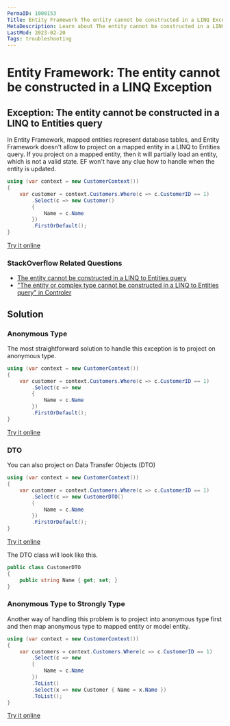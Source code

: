 ```yaml
---
PermaID: 1000153
Title: Entity Framework The entity cannot be constructed in a LINQ Exception
MetaDescription: Learn about The entity cannot be constructed in a LINQ to Entities query exception.
LastMod: 2023-02-20
Tags: troubleshooting
---
```


# Entity Framework: The entity cannot be constructed in a LINQ Exception

## Exception: The entity cannot be constructed in a LINQ to Entities query

In Entity Framework, mapped entities represent database tables, and Entity Framework doesn't allow to project on a mapped entity in a LINQ to Entities query.  If you project on a mapped entity, then it will partially load an entity, which is not a valid state. EF won't have any clue how to handle when the entity is updated. 

```csharp
using (var context = new CustomerContext())
{
    var customer = context.Customers.Where(c => c.CustomerID == 1)
        .Select(c => new Customer()
        {
            Name = c.Name
        })
        .FirstOrDefault();
}
```
[Try it online](https://dotnetfiddle.net/2Xk5Lv)

### StackOverflow Related Questions

 - [The entity cannot be constructed in a LINQ to Entities query](https://stackoverflow.com/questions/5325797/the-entity-cannot-be-constructed-in-a-linq-to-entities-query)
 - ["The entity or complex type cannot be constructed in a LINQ to Entities query" in Controler](https://stackoverflow.com/questions/31920656/the-entity-or-complex-type-cannot-be-constructed-in-a-linq-to-entities-query-i)

## Solution

### Anonymous Type

The most straightforward solution to handle this exception is to project on anonymous type.

```csharp
using (var context = new CustomerContext())
{
    var customer = context.Customers.Where(c => c.CustomerID == 1)
        .Select(c => new 
        {
            Name = c.Name
        })
        .FirstOrDefault();
}
```
[Try it online](https://dotnetfiddle.net/15PVUO)

### DTO
You can also project on Data Transfer Objects (DTO)

```csharp
using (var context = new CustomerContext())
{
    var customer = context.Customers.Where(c => c.CustomerID == 1)
        .Select(c => new CustomerDTO()
        {
            Name = c.Name
        })
        .FirstOrDefault();
}
```
[Try it online](https://dotnetfiddle.net/BOPBjN)

The DTO class will look like this.

```csharp
public class CustomerDTO
{
    public string Name { get; set; }
}
```

### Anonymous Type to Strongly Type

Another way of handling this problem is to project into anonymous type first and then map anonymous type to mapped entity or model entity.

```csharp
using (var context = new CustomerContext())
{
    var customers = context.Customers.Where(c => c.CustomerID == 1)
        .Select(c => new
        {
            Name = c.Name
        })
        .ToList()
        .Select(x => new Customer { Name = x.Name })
        .ToList();
}
```
[Try it online](https://dotnetfiddle.net/dzk5Jx)